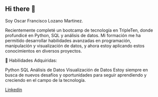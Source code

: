 ## Hi there 👋

Soy Oscar Francisco Lozano Martinez.

Recientemente completé un bootcamp de tecnología en TripleTen, donde profundicé en Python, SQL y análisis de datos. Mi formación me ha permitido desarrollar habilidades avanzadas en programación, manipulación y visualización de datos, y ahora estoy aplicando estos conocimientos en diversos proyectos.

🔧 Habilidades Adquiridas:

Python
SQL
Análisis de Datos
Visualización de Datos
Estoy siempre en busca de nuevos desafíos y oportunidades para seguir aprendiendo y creciendo en el campo de la tecnología.

[Linkedin](linkedin.com/fcolozanom)
